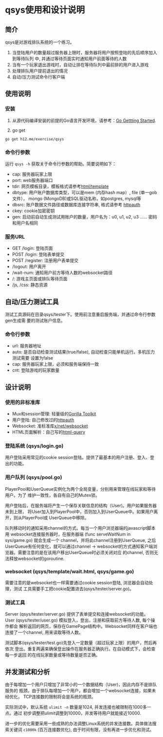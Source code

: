 qsys使用和设计说明
==================

简介
----

qsys是对游戏排队系统的一个练习。

1. 当登陆用户的数量超过服务器上限时，服务器将用户按照登陆的先后顺序加入到等待队列
   中, 并通过等待页面实时通知用户前面等待的人数
2. 当有一个玩家退出游戏时，自动让排在等待队列中最前排的用户进入游戏
3. 处理排队用户提前退出的情况
4. 自动/压力测试命令行客户端

使用说明
--------

### 安装

1. 从源代码编译安装的前提的Go语言开发环境，请参考：[Go Gettting
Started](http://golang.org/doc/install).

2. go get
```
go get h12.me/exercise/qsys
```

### 命令行参数

运行 `qsys -h` 获取关于命令行参数的帮助。简要说明如下：

* cap: 服务器玩家上限
* port: web服务器端口
* tdir: 网页模板目录，模板格式请参考[html/template](http://golang.org/pkg/html/template/)
* dbtype: 用户账户数据库类型，可以是mem (内存hash map）, file (单一gob文件），
  mongo (MongoDB)或SQL驱动名称，如postgres, mysql等
* dbsrc: 账户数据文件路径或数据库连接字符串, 格式请参考
  [httpauth](https://github.com/hailiang/httpauth)
* ckey: cookie加密密钥
* gen: 启动前自动生成测试用账户的数量，用户名为：u0, u1, u2, u3 ......
  密码和用户名相同

### 服务URL

* GET /login: 登陆页面
* POST /login: 登陆表单提交
* POST /register: 注册用户表单提交
* /logout: 用户离开
* /wait-num: 通知用户前方等待人数的websocket路径
* /: 游戏主页面或排队等待页面
* /js, /css: 静态资源


自动/压力测试工具
-----------------

测试工具源码在目录qsys/tester下。使用前注意重启服务端，并通过命令行参数gen生成需
要的测试账户信息。

### 命令行参数

* url: 服务器地址
* auto: 是否自动检查测试结果(true/false), 自动检查只能单机运行。多机压力测试需要
  设置为false
* cap: 服务器玩家上限，必须和服务端保持一致
* cnt: 登陆游戏的玩家数量

设计说明
--------

### 使用的非标准库

* Mux和session管理: 轻量级的[Gorilla Toolkit](http://www.gorillatoolkit.org)
* 用户登陆: 自己修改过的[httpauth](https://github.com/hailiang/httpauth)
* Websocket: 准标准库[x/net/websocket](golang.org/x/net/websocket)
* HTML页面解析：自己写的[html-query](https://github.com/hailiang/html-query)

### 登陆系统 (qsys/login.go)

用户登陆采用常见的cookie session登陆。提供了最基本的用户注册、登入、登出的功能。

### 用户队列 (qsys/pool.go)

PlayerPool和UserQueue实例化为两个全局变量，分别用来管理在线玩家和等待用户。为了
维护一致性，各自有自己的Mutex锁。

用户登陆后，在服务端将产生一个保存关联信息的结构（User)。用户如果服务器未到上限，
将User加入到PlayerPool中，否则加入到UserQueue中。如果用户离开，则从PlayerPool或
UserQueue中移除。

队列移动时的通知采用channel的方式。每当一个用户浏览器端的javascript脚本用
websocket连接服务器时，在服务器端 (func serveWaitNum in sys/game.go) 就会生成一个
channel，并将此channel注册到UserQueue, 之后UserQueue有任何变化，就可以通过channel ->
websocket的方式通知客户端浏览器。需要注意的是在该用户移出UserQueue时必须关闭对应
的channel, 否则无法释放websocket的goroutine.

### websocket (qsys/template/wait.html, qsys/game.go)

需要注意的是websocket也一样需要通过cookie session登陆, 浏览器会自动处理，测试
工具需要手工把cookie配置进去(qsys/tester/server.go)。

### 测试工具

Server (qsys/tester/server.go) 提供了表单提交和连接websocket的功能。
User (qsys/tester/user.go) 模拟登入，登出，注册和获取前方等待人数, 每个操作都会
解析返回的网页，保存在GamePage结构中。Websocket同样在客户端也连接了一个channel,
用来读取等待人数。

测试脚本(qsys/tester/test.go)先登入一定数量（超过玩家上限）的用户，然后再依次
登出。重复两遍来确保登出操作在服务器正确执行。在自动模式下，会检查每一步返回
的在线玩家数量或等待数量是否正确。

并发测试和分析
--------------

由于每增加一个用户只增加了非常小的一个数据结构（User)，因此内存不是排队服务的
瓶颈。由于排队每增加一个用户，都会增加一个websocket连接，如果未经优化，
TCP连接数的限制将会是系统的瓶颈。

实际测试中，默认系统 `ulimit -n` 数量是1024, 并发连接也被限制在1000多一点。通过
初步调整把ulimit调整到10000，并发等待用户就能接近10000.

进一步的优化需要采用一些成熟的办法调整Linux系统的并发连接数。具体做法搜索关键词
`c1000k` (百万连接数优化), 由于时间有限，没有再进一步优化和测试。

